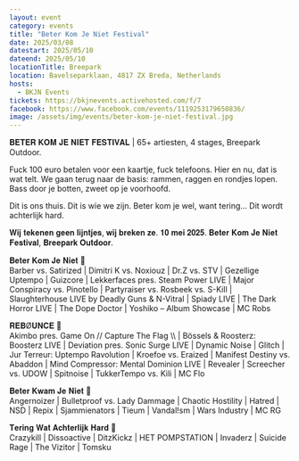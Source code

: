 ```yaml
---
layout: event
category: events
title: "Beter Kom Je Niet Festival"
date: 2025/03/08
datestart: 2025/05/10
dateend: 2025/05/10
locationTitle: Breepark
location: Bavelseparklaan, 4817 ZX Breda, Netherlands
hosts:
  - BKJN Events
tickets: https://bkjnevents.activehosted.com/f/7
facebook: https://www.facebook.com/events/1119253179650836/
image: /assets/img/events/beter-kom-je-niet-festival.jpg
---
```


𝐁𝐄𝐓𝐄𝐑 𝐊𝐎𝐌 𝐉𝐄 𝐍𝐈𝐄𝐓 𝐅𝐄𝐒𝐓𝐈𝐕𝐀𝐋 | 65+ artiesten, 4 stages, Breepark Outdoor.

Fuck 100 euro betalen voor een kaartje, fuck telefoons. Hier en nu, dat is wat telt. We gaan terug naar de basis: rammen, raggen en rondjes lopen. Bass door je botten, zweet op je voorhoofd.

Dit is ons thuis. Dit is wie we zijn. Beter kom je wel, want tering... Dit wordt achterlijk hard.

𝐖𝐢𝐣 𝐭𝐞𝐤𝐞𝐧𝐞𝐧 𝐠𝐞𝐞𝐧 𝐥𝐢𝐣𝐧𝐭𝐣𝐞𝐬, 𝐰𝐢𝐣 𝐛𝐫𝐞𝐤𝐞𝐧 𝐳𝐞. 𝟏𝟎 𝐦𝐞𝐢 𝟐𝟎𝟐𝟓. 𝐁𝐞𝐭𝐞𝐫 𝐊𝐨𝐦 𝐉𝐞 𝐍𝐢𝐞𝐭 𝐅𝐞𝐬𝐭𝐢𝐯𝐚𝐥, 𝐁𝐫𝐞𝐞𝐩𝐚𝐫𝐤 𝐎𝐮𝐭𝐝𝐨𝐨𝐫.

𝐁𝐞𝐭𝐞𝐫 𝐊𝐨𝐦 𝐉𝐞 𝐍𝐢𝐞𝐭 🚧  
Barber vs. Satirized | Dimitri K vs. Noxiouz | Dr.Z vs. STV | Gezellige Uptempo | Guizcore | Lekkerfaces pres. Steam Power LIVE | Major Conspiracy vs. Pinotello | Partyraiser vs. Rosbeek vs. S-Kill | Slaughterhouse LIVE by Deadly Guns & N-Vitral | Spiady LIVE | The Dark Horror LIVE | The Dope Doctor | Yoshiko – Album Showcase | MC Robs

𝐑𝐄𝐁Ø𝐔𝐍𝐂𝐄 🚧  
Akimbo pres. Game On // Capture The Flag \\\\ | Bössels & Roosterz: Boosterz LIVE | Deviation pres. Sonic Surge LIVE | Dynamic Noise | Glitch | Jur Terreur: Uptempo Ravolution | Kroefoe vs. Eraized | Manifest Destiny vs. Abaddon | Mind Compressor: Mental Dominion LIVE | Revealer | Screecher vs. UDOW | Spitnoise | TukkerTempo vs. Kili | MC Flo

𝐁𝐞𝐭𝐞𝐫 𝐊𝐰𝐚𝐦 𝐉𝐞 𝐍𝐢𝐞𝐭 🚧  
Angernoizer | Bulletproof vs. Lady Dammage | Chaotic Hostility | Hatred | NSD | Repix | Sjammienators | Tieum | Vandal!sm | Wars Industry | MC RG

𝐓𝐞𝐫𝐢𝐧𝐠 𝐖𝐚𝐭 𝐀𝐜𝐡𝐭𝐞𝐫𝐥𝐢𝐣𝐤 𝐇𝐚𝐫𝐝 🚧  
Crazykill | Dissoactive | DitzKickz | HET POMPSTATION | Invaderz | Suicide Rage | The Vizitor | Tomsku
